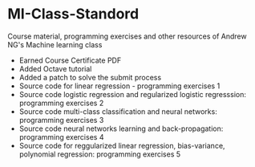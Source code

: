 # MI-Class-Standord

Course material, programming exercises and other resources of Andrew NG's Machine learning class 

* Earned Course Certificate PDF 
* Added Octave tutorial
* Added a patch to solve the submit process
* Source code for linear regression - programming exercises 1 
* Source code logistic regression and regularized logistic regresssion: programming exercises 2 
* Source code multi-class classification and neural networks: programming exercises 3 
* Source code neural networks learning and back-propagation: programming exercises 4 
* Source code for reggularized linear regression, bias-variance, polynomial regression: programming exercises 5

